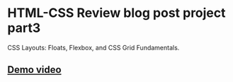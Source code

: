 # HTML-CSS Review blog post project part3
CSS Layouts: Floats, Flexbox, and CSS Grid Fundamentals.
## [Demo video](https://www.linkedin.com/feed/update/urn:li:activity:7057339751737044992/?originTrackingId=YKS4vgAWTTmgg0NiTycyyA%3D%3D)

